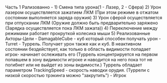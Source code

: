 Часть 1
 Рализованно - 
     1) Смена типа урона(1 - Лазер, 2 - Сфера)
     2) Урон лазером осуществляется зажатием ЛКМ (При этом режиме в отжатом состоянии выполняется заряда оружия)
     3) Урон сферой осуществляется при отпускании ЛКМ (Оружие должно быть предварительно заряжено (Зарядка осуществляется пока ЛКМ зажата))
     4) Переключение между режимами работает прокруткой колесика мыши
     5) Реализованные Акторы-Цели
       - DamagableCube - куб который способен получать урон
       - Turret - Туррель. Получает урон также как и куб. В неактивном состоянии бездействует, как только в область видимости попадает игрок- начинает ослеживать его 
         (Туррель концентрируется на первом попавшем в зону видимости игроке и наводится на  него пока тот не погибнет или не выйдет из зоны видимости.)
         Туррель обладает параметром TrackingSpeed - скорость наводки орудия. (Туррели с низкой скоростью трэкинга можно "закрутить")
       - Игрок 
